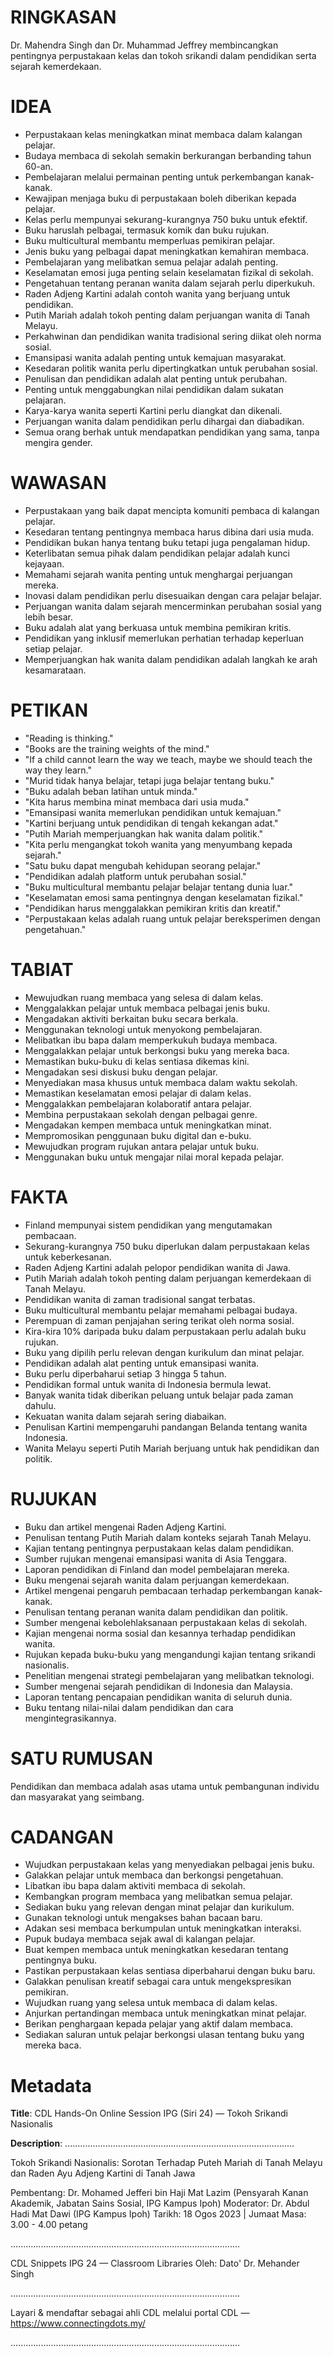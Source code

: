 # RINGKASAN
Dr. Mahendra Singh dan Dr. Muhammad Jeffrey membincangkan pentingnya perpustakaan kelas dan tokoh srikandi dalam pendidikan serta sejarah kemerdekaan.

# IDEA
- Perpustakaan kelas meningkatkan minat membaca dalam kalangan pelajar.
- Budaya membaca di sekolah semakin berkurangan berbanding tahun 60-an.
- Pembelajaran melalui permainan penting untuk perkembangan kanak-kanak.
- Kewajipan menjaga buku di perpustakaan boleh diberikan kepada pelajar.
- Kelas perlu mempunyai sekurang-kurangnya 750 buku untuk efektif.
- Buku haruslah pelbagai, termasuk komik dan buku rujukan.
- Buku multicultural membantu memperluas pemikiran pelajar.
- Jenis buku yang pelbagai dapat meningkatkan kemahiran membaca.
- Pembelajaran yang melibatkan semua pelajar adalah penting.
- Keselamatan emosi juga penting selain keselamatan fizikal di sekolah.
- Pengetahuan tentang peranan wanita dalam sejarah perlu diperkukuh.
- Raden Adjeng Kartini adalah contoh wanita yang berjuang untuk pendidikan.
- Putih Mariah adalah tokoh penting dalam perjuangan wanita di Tanah Melayu.
- Perkahwinan dan pendidikan wanita tradisional sering diikat oleh norma sosial.
- Emansipasi wanita adalah penting untuk kemajuan masyarakat.
- Kesedaran politik wanita perlu dipertingkatkan untuk perubahan sosial.
- Penulisan dan pendidikan adalah alat penting untuk perubahan.
- Penting untuk menggabungkan nilai pendidikan dalam sukatan pelajaran.
- Karya-karya wanita seperti Kartini perlu diangkat dan dikenali.
- Perjuangan wanita dalam pendidikan perlu dihargai dan diabadikan.
- Semua orang berhak untuk mendapatkan pendidikan yang sama, tanpa mengira gender.

# WAWASAN
- Perpustakaan yang baik dapat mencipta komuniti pembaca di kalangan pelajar.
- Kesedaran tentang pentingnya membaca harus dibina dari usia muda.
- Pendidikan bukan hanya tentang buku tetapi juga pengalaman hidup.
- Keterlibatan semua pihak dalam pendidikan pelajar adalah kunci kejayaan.
- Memahami sejarah wanita penting untuk menghargai perjuangan mereka.
- Inovasi dalam pendidikan perlu disesuaikan dengan cara pelajar belajar.
- Perjuangan wanita dalam sejarah mencerminkan perubahan sosial yang lebih besar.
- Buku adalah alat yang berkuasa untuk membina pemikiran kritis.
- Pendidikan yang inklusif memerlukan perhatian terhadap keperluan setiap pelajar.
- Memperjuangkan hak wanita dalam pendidikan adalah langkah ke arah kesamarataan.

# PETIKAN
- "Reading is thinking."
- "Books are the training weights of the mind."
- "If a child cannot learn the way we teach, maybe we should teach the way they learn."
- "Murid tidak hanya belajar, tetapi juga belajar tentang buku."
- "Buku adalah beban latihan untuk minda."
- "Kita harus membina minat membaca dari usia muda."
- "Emansipasi wanita memerlukan pendidikan untuk kemajuan."
- "Kartini berjuang untuk pendidikan di tengah kekangan adat."
- "Putih Mariah memperjuangkan hak wanita dalam politik."
- "Kita perlu mengangkat tokoh wanita yang menyumbang kepada sejarah."
- "Satu buku dapat mengubah kehidupan seorang pelajar."
- "Pendidikan adalah platform untuk perubahan sosial."
- "Buku multicultural membantu pelajar belajar tentang dunia luar."
- "Keselamatan emosi sama pentingnya dengan keselamatan fizikal."
- "Pendidikan harus menggalakkan pemikiran kritis dan kreatif."
- "Perpustakaan kelas adalah ruang untuk pelajar bereksperimen dengan pengetahuan."

# TABIAT
- Mewujudkan ruang membaca yang selesa di dalam kelas.
- Menggalakkan pelajar untuk membaca pelbagai jenis buku.
- Mengadakan aktiviti berkaitan buku secara berkala.
- Menggunakan teknologi untuk menyokong pembelajaran.
- Melibatkan ibu bapa dalam memperkukuh budaya membaca.
- Menggalakkan pelajar untuk berkongsi buku yang mereka baca.
- Memastikan buku-buku di kelas sentiasa dikemas kini.
- Mengadakan sesi diskusi buku dengan pelajar.
- Menyediakan masa khusus untuk membaca dalam waktu sekolah.
- Memastikan keselamatan emosi pelajar di dalam kelas.
- Menggalakkan pembelajaran kolaboratif antara pelajar.
- Membina perpustakaan sekolah dengan pelbagai genre.
- Mengadakan kempen membaca untuk meningkatkan minat.
- Mempromosikan penggunaan buku digital dan e-buku.
- Mewujudkan program rujukan antara pelajar untuk buku.
- Menggunakan buku untuk mengajar nilai moral kepada pelajar.

# FAKTA
- Finland mempunyai sistem pendidikan yang mengutamakan pembacaan.
- Sekurang-kurangnya 750 buku diperlukan dalam perpustakaan kelas untuk keberkesanan.
- Raden Adjeng Kartini adalah pelopor pendidikan wanita di Jawa.
- Putih Mariah adalah tokoh penting dalam perjuangan kemerdekaan di Tanah Melayu.
- Pendidikan wanita di zaman tradisional sangat terbatas.
- Buku multicultural membantu pelajar memahami pelbagai budaya.
- Perempuan di zaman penjajahan sering terikat oleh norma sosial.
- Kira-kira 10% daripada buku dalam perpustakaan perlu adalah buku rujukan.
- Buku yang dipilih perlu relevan dengan kurikulum dan minat pelajar.
- Pendidikan adalah alat penting untuk emansipasi wanita.
- Buku perlu diperbaharui setiap 3 hingga 5 tahun.
- Pendidikan formal untuk wanita di Indonesia bermula lewat.
- Banyak wanita tidak diberikan peluang untuk belajar pada zaman dahulu.
- Kekuatan wanita dalam sejarah sering diabaikan.
- Penulisan Kartini mempengaruhi pandangan Belanda tentang wanita Indonesia.
- Wanita Melayu seperti Putih Mariah berjuang untuk hak pendidikan dan politik.

# RUJUKAN
- Buku dan artikel mengenai Raden Adjeng Kartini.
- Penulisan tentang Putih Mariah dalam konteks sejarah Tanah Melayu.
- Kajian tentang pentingnya perpustakaan kelas dalam pendidikan.
- Sumber rujukan mengenai emansipasi wanita di Asia Tenggara.
- Laporan pendidikan di Finland dan model pembelajaran mereka.
- Buku mengenai sejarah wanita dalam perjuangan kemerdekaan.
- Artikel mengenai pengaruh pembacaan terhadap perkembangan kanak-kanak.
- Penulisan tentang peranan wanita dalam pendidikan dan politik.
- Sumber mengenai kebolehlaksanaan perpustakaan kelas di sekolah.
- Kajian mengenai norma sosial dan kesannya terhadap pendidikan wanita.
- Rujukan kepada buku-buku yang mengandungi kajian tentang srikandi nasionalis.
- Penelitian mengenai strategi pembelajaran yang melibatkan teknologi.
- Sumber mengenai sejarah pendidikan di Indonesia dan Malaysia.
- Laporan tentang pencapaian pendidikan wanita di seluruh dunia.
- Buku tentang nilai-nilai dalam pendidikan dan cara mengintegrasikannya.

# SATU RUMUSAN
Pendidikan dan membaca adalah asas utama untuk pembangunan individu dan masyarakat yang seimbang.

# CADANGAN
- Wujudkan perpustakaan kelas yang menyediakan pelbagai jenis buku.
- Galakkan pelajar untuk membaca dan berkongsi pengetahuan.
- Libatkan ibu bapa dalam aktiviti membaca di sekolah.
- Kembangkan program membaca yang melibatkan semua pelajar.
- Sediakan buku yang relevan dengan minat pelajar dan kurikulum.
- Gunakan teknologi untuk mengakses bahan bacaan baru.
- Adakan sesi membaca berkumpulan untuk meningkatkan interaksi.
- Pupuk budaya membaca sejak awal di kalangan pelajar.
- Buat kempen membaca untuk meningkatkan kesedaran tentang pentingnya buku.
- Pastikan perpustakaan kelas sentiasa diperbaharui dengan buku baru.
- Galakkan penulisan kreatif sebagai cara untuk mengekspresikan pemikiran.
- Wujudkan ruang yang selesa untuk membaca di dalam kelas.
- Anjurkan pertandingan membaca untuk meningkatkan minat pelajar.
- Berikan penghargaan kepada pelajar yang aktif dalam membaca.
- Sediakan saluran untuk pelajar berkongsi ulasan tentang buku yang mereka baca.

# Metadata
**Title**: CDL Hands-On Online Session IPG (Siri 24) — Tokoh Srikandi Nasionalis

**Description**: ...........................................................................................

Tokoh Srikandi Nasionalis: Sorotan Terhadap Puteh Mariah di Tanah Melayu dan Raden Ayu Adjeng Kartini di Tanah Jawa 

Pembentang: Dr. Mohamed Jefferi bin Haji Mat Lazim (Pensyarah Kanan Akademik, Jabatan Sains Sosial, IPG Kampus Ipoh)
Moderator: Dr. Abdul Hadi Mat Dawi (IPG Kampus Ipoh)
Tarikh: 18 Ogos 2023   |   Jumaat
Masa: 3.00 - 4.00 petang

...........................................................................................

CDL Snippets IPG 24 — Classroom Libraries
Oleh: Dato' Dr. Mehander Singh

...........................................................................................

Layari & mendaftar sebagai ahli CDL melalui portal CDL — https://www.connectingdots.my/

...........................................................................................